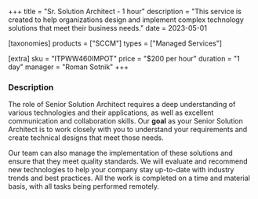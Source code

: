 +++
title = "Sr. Solution Architect - 1 hour"
description = "This service is created to help organizations design and implement complex technology solutions that meet their business needs."
date = 2023-05-01

[taxonomies]
products = ["SCCM"]
types = ["Managed Services"]

[extra]
sku = "ITPWW460IMPOT"
price = "$200 per hour"
duration = "1 day"
manager = "Roman Sotnik"
+++

### Description

The role of Senior Solution Architect requires a deep understanding of various technologies and their applications, as well as excellent communication and collaboration skills. Our **goal** as your Senior Solution Architect is to work closely with you to understand your requirements and create technical designs that meet those needs.  

Our team can also manage the implementation of these solutions and ensure that they meet quality standards. We will evaluate and recommend new technologies to help your company stay up-to-date with industry trends and best practices. All the work is completed on a time and material basis, with all tasks being performed remotely. 
